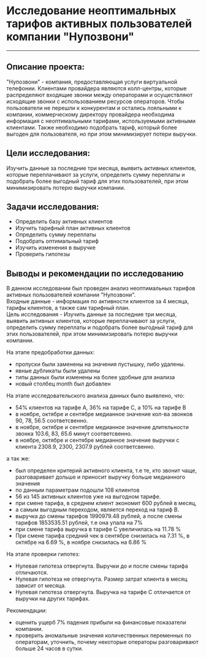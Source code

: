 # Исследование неоптимальных тарифов активных пользователей компании "Нупозвони"
---
## Описание проекта:
"Нупозвони" - компания, предоставляющая услуги виртуальной телефонии. Клиентами провайдера являются колл-центры, которые распределяют входящие звонки между операторами и осуществляют исходящие звонки с использованием ресурсов операторов. Чтобы пользователи не перешли к конкурентам и остались лояльными к компании, коммерческому директору провайдера необходима информация с неоптимальными тарифами, используемыми активными клиентами. Также необходимо подобрать тариф, который более выгоден для пользователя, но при этом минимизирует потери выручки.
## Цели исследования:
Изучить данные за последние три месяца, выявить активных клиентов, которые переплачивают за услуги, определить сумму переплаты и подобрать более выгодный тариф для этих пользователей, при этом минимизировать потерю выручки компании.
## Задачи исследования:
- Определить базу активных клиентов
- Изучить тарифный план активных клиентов
- Определить сумму переплаты
- Подобрать оптимальный тариф
- Изучить изменения в выручке
- Проверить гипотезы
## Выводы и рекомендации по исследованию
В данном исследовании был проведен анализ неоптимальных тарифов активных пользователей компании "Нупозвони". <br>
Входные данные - информация по активности клиентов за 4 месяца, тарифы клиентов, а также сам тарифный план.<br>
Цель исследования - Изучить данные за последние три месяца, выявить активных клиентов, которые переплачивают за услуги, определить сумму переплаты и подобрать более выгодный тариф для этих пользователей, при этом минимизировать потерю выручки компании.<br>

На этапе предобработки данных:
- пропуски были заменены на значения пустышку, либо удалены.
- явные дубликаты были удалены
- типы данных были изменены на более удобные для анализа
- новый столбец month был добавлен

На этапе исследовательского анализа данных было выявлено, что:
- 54% клиентов на тарифе A, 36% на тарифе C, а 10% на тарифе B
- в ноябре, октябре и сентябре медианное значение кол-ва звонков 90, 78, 56.5 соответсвенно.
- в ноябре, октябре и сентябре медианное значение длительности звонка 103.6,	83,	65.6 минут соответсвенно.
- в ноябре, октябре и сентябре медианное значение выручки с клиента 2308.9, 2300, 2307.9 рублей соответсвенно.

а так же:
- был определен критерий активного клиента, т.е те, кто звонит чаще, разговаривает дольше и приносит выручку больше медианного значения
- по данным параметрам подошли 108 клиентов
- 56 из 145 активных клиентов уже на выгодном тарифе. 
- при смене тарифа, в среднем клиент экономит 600 рублей в месяц, 
- а самым выгодным переходом, является переход на тариф B.
- выручка до смены тарифов 1990979.48 рублей, а после смены тарифов 1853535.51 рублей, т.е она упала на 7%
- при смене тарифа выручка в тарифе C увеличилась на 11.78 %
- При смене тарифа средний чек в сентябре снизилась на 7.31 %, в октябре на 6.69 %, в ноябре снизилась на 6.86 %


На этапе проверки гипотез:
- Нулевая гипотеза отвергнута.  Выручки до и после смены тарифа отличаются.
- Нулевая гипотеза не отвергнута. Размер затрат клиента в месяц зависит от месяца.
- Нулевая гипотеза отвергнута. Выручка на тарифе C отличается от выручки на других тарифах.

Рекомендации:
- оценить ущерб 7% падения прибыли на финансовые показатели компании.
- проверить аномальные значения количественных переменных по операторам, уточнить, почему некоторые операторы разговаривают больше 24 часов в сутки.
